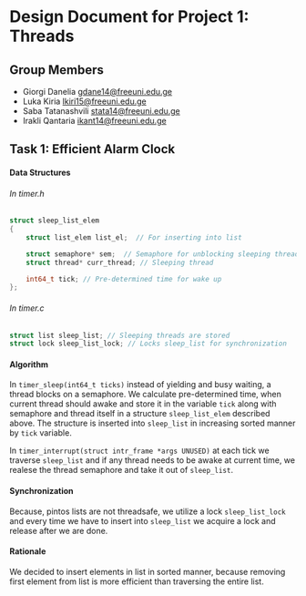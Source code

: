 Design Document for Project 1: Threads
======================================

## Group Members

* Giorgi Danelia <gdane14@freeuni.edu.ge>
* Luka Kiria <lkiri15@freeuni.edu.ge>
* Saba Tatanashvili <stata14@freeuni.edu.ge>
* Irakli Qantaria <ikant14@freeuni.edu.ge>

## Task 1: Efficient Alarm Clock

#### Data Structures

###### In timer.h

```C
struct sleep_list_elem
{
	struct list_elem list_el;  // For inserting into list

	struct semaphore* sem;	// Semaphore for unblocking sleeping thread
	struct thread* curr_thread; // Sleeping thread

	int64_t tick; // Pre-determined time for wake up
};
```

###### In timer.c

```C
struct list sleep_list; // Sleeping threads are stored
struct lock sleep_list_lock; // Locks sleep_list for synchronization
```

#### Algorithm

In `timer_sleep(int64_t ticks)` instead of yielding and busy waiting, a thread blocks on a semaphore. We calculate pre-determined time, when current thread should awake and store it in the variable `tick` along with semaphore and thread itself in a structure `sleep_list_elem` described above. The structure is inserted into `sleep_list` in increasing sorted manner by `tick` variable.

In `timer_interrupt(struct intr_frame *args UNUSED)` at each tick we traverse `sleep_list` and if any thread needs to be awake at current time, we realese the thread semaphore and take it out of `sleep_list`.

#### Synchronization

Because, pintos lists are not threadsafe, we utilize a lock `sleep_list_lock` and every time we have to insert into `sleep_list` we acquire a lock and release after we are done.

#### Rationale

We decided to insert elements in list in sorted manner, because removing first element from list is more efficient than traversing the entire list.
